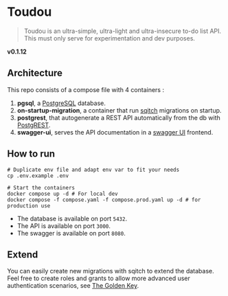 # Toudou

> Toudou is an ultra-simple, ultra-light and ultra-insecure to-do list API.
> This must only serve for experimentation and dev purposes.

**v0.1.12** <!-- x-release-please-version -->

## Architecture

This repo consists of a compose file with 4 containers :

1. **pgsql**, a [PostgreSQL](https://www.postgresql.org/) database.
2. **on-startup-migration**, a container that run [sqitch](https://sqitch.org/) migrations on startup.
3. **postgrest**, that autogenerate a REST API automatically from the db
   with [PostgREST](https://docs.postgrest.org/en/v12/).
4. **swagger-ui**, serves the API documentation in a [swagger UI](https://swagger.io/tools/swagger-ui/) frontend.

## How to run

```shell
# Duplicate env file and adapt env var to fit your needs
cp .env.example .env

# Start the containers
docker compose up -d # For local dev
docker compose -f compose.yaml -f compose.prod.yaml up -d # for production use
```

- The database is available on port `5432`.
- The API is available on port `3000`.
- The swagger is available on port `8080`.

## Extend

You can easily create new migrations with sqitch to extend the database.
Feel free to create roles and grants to allow more advanced user authentication
scenarios, see [The Golden Key](https://docs.postgrest.org/en/v12/tutorials/tut1.html).

